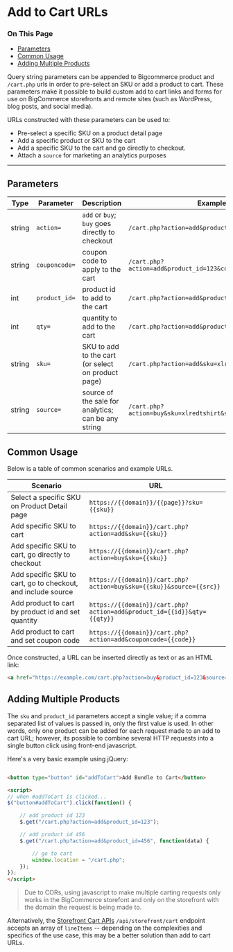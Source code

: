 # Add to Cart URLs

<div class="otp" id="no-index">

### On This Page
- [Parameters](#parameters)
- [Common Usage](#common-usage)
- [Adding Multiple Products](#adding-multiple-products)

</div>

Query string parameters can be appended to Bigcommerce product and `/cart.php` urls in order to pre-select an SKU or add a product to cart. These parameters make it possible to build custom add to cart links and forms for use on BigCommerce storefronts and remote sites (such as WordPress, blog posts, and social media).

URLs constructed with these parameters can be used to:
* Pre-select a specific SKU on a product detail page
* Add a specific product or SKU to the cart
* Add a specific SKU to the cart and go directly to checkout.
* Attach a `source` for marketing an analytics purposes

---

## Parameters

| **Type**| **Parameter** | **Description**                                     | **Example**                                                 |
|-------- |---------------|-----------------------------------------------------|-------------------------------------------------------------|
| string  | `action=`     | `add` or  `buy`; `buy` goes directly to checkout    | `/cart.php?action=add&product_id=123`                       |
| string  | `couponcode=` | coupon code to apply to the cart                    | `/cart.php?action=add&product_id=123&couponcode=10off100`   |
| int     | `product_id=` | product id to add to the cart                       | `/cart.php?action=add&product_id=123`                       |
| int     | `qty=`        | quantity to add to the cart                         | `/cart.php?action=add&product_id=123&qty=3`                 |
| string  | `sku=`        | SKU to add to the cart (or select on product page)  | `/cart.php?action=add&sku=xlredtshirt`                      |
| string  | `source=`     | source of the sale for analytics; can be any string | `/cart.php?action=buy&sku=xlredtshirt&source=emailcampaign` |

## Common Usage

Below is a table of common scenarios and example URLs.

| **Scenario**                                                 | **URL**                                                              |
|--------------------------------------------------------------|----------------------------------------------------------------------|
| Select a specific SKU on Product Detail page                 |`https://{{domain}}/{{page}}?sku={{sku}}`                             |
| Add specific SKU to cart                                     |`https://{{domain}}/cart.php?action=add&sku={{sku}}`                  |
| Add specific SKU to cart, go directly to checkout            |`https://{{domain}}/cart.php?action=buy&sku={{sku}}`                  |
| Add specific SKU to cart, go to checkout, and include source |`https://{{domain}}/cart.php?action=buy&sku={{sku}}&source={{src}}`   |
| Add product to cart by product id and set quantity           |`https://{{domain}}/cart.php?action=add&product_id={{id}}&qty={{qty}}`|
| Add product to cart and set coupon code                      |`https://{{domain}}/cart.php?action=add&couponcode={{code}}`          |

Once constructed, a URL can be inserted directly as text or as an HTML link:

```html
<a href="https://example.com/cart.php?action=buy&product_id=123&source=blogpost">Purchase Our New Product Now!</a>
```

## Adding Multiple Products

The `sku` and `product_id` parameters accept a single value; if a comma separated list of values is passed in, only the first value is used. In other words, only one product can be added for each request made to an add to cart URL; however, its possible to combine several HTTP requests into a single button click using front-end javascript.

Here's a very basic example using jQuery:

```html

<button type="button" id="addToCart">Add Bundle to Cart</button>

<script>
// when #addToCart is clicked...
$("button#addToCart").click(function() {

	// add product id 123
    $.get("/cart.php?action=add&product_id=123");

	// add product id 456
    $.get("/cart.php?action=add&product_id=456", function(data) {

		// go to cart
		window.location = "/cart.php";
	});
});
</script>
```

<div class="HubBlock--callout">
<div class="CalloutBlock--warning">
<div class="HubBlock-content">

<!-- theme: warning -->

> Due to CORs, using javascript to make multiple carting requests only works in the BigCommerce storefont and only on the storefront with the domain the request is being made to.

Alternatively, the [Storefront Cart APIs](https://developer.bigcommerce.com/api-docs/cart-and-checkout/working-sf-apis#working-sf-apis_storefront-cart) `/api/storefront/cart` endpoint accepts an array of `lineItems` -- depending on the complexities and specifics of the use case, this may be a better solution than add to cart URLs.

</div>
</div>
</div>

<!--stackedit_data:
eyJoaXN0b3J5IjpbLTEyNjk3NjY0NTJdfQ==
-->